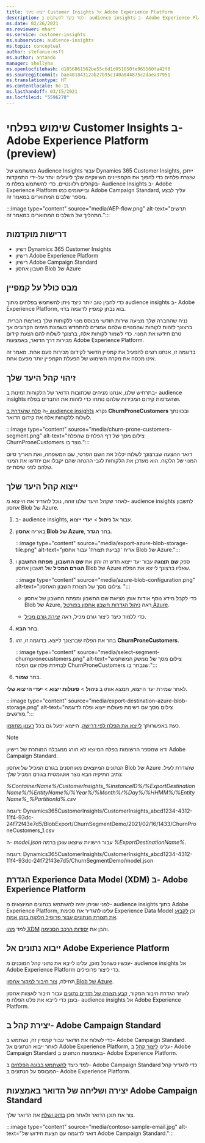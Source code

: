 ```yaml
---
title: ייצוא נתוני Customer Insights אל Adobe Experience Platform
description: למד כיצד להשתמש ב- audience insights ב- Adobe Experience Platform.
ms.date: 02/26/2021
ms.reviewer: mhart
ms.service: customer-insights
ms.subservice: audience-insights
ms.topic: conceptual
author: stefanie-msft
ms.author: antando
manager: shellyha
ms.openlocfilehash: d1856861562be55c6d1d051050fe965560fa42f8
ms.sourcegitcommit: bae40184312ab27b95c140a044875c2daea37951
ms.translationtype: HT
ms.contentlocale: he-IL
ms.lasthandoff: 03/15/2021
ms.locfileid: "5596270"
---
```

# <a name="use-customer-insights-segments-in-adobe-experience-platform-preview"></a>שימוש בפלחי Customer Insights ב- Adobe Experience Platform (preview)‎

כמשתמש של Audience Insights עבור Dynamics 365 Customer Insights, ייתכן שיצרת פלחים כדי להפוך את הקמפיינים השיווקיים שלך ליעילים יותר על-ידי התמקדות בקהלים רלוונטיים. כדי להשתמש בפלח מ- Audience Insights ב- Adobe Experience Platform וביישומים כמו Adobe Campaign Standard, עליך לבצע מספר שלבים המתוארים במאמר זה.

:::image type="content" source="media/AEP-flow.png" alt-text="תרשים התהליך של השלבים המתוארים במאמר זה.":::

## <a name="prerequisites"></a>דרישות מוקדמות

-   רשיון Dynamics 365 Customer Insights
-   רישיון Adobe Experience Platform
-   רישיון Adobe Campaign Standard
-   חשבון אחסון Blob של Azure

## <a name="campaign-overview"></a>מבט כולל על קמפיין

כדי להבין טוב יותר כיצד ניתן להשתמש בפלחים מתוך audience insights ב- Adobe Experience Platform, בוא נבחן קמפיין לדוגמה בדוי.

נניח שהחברה שלך מציעה שירות חודשי מבוסס מנוי ללקוחות שלך בארצות הברית. ברצונך לזהות לקוחות שהמנויים שלהם אמורים להתחדש בשמונת הימים הקרובים אך טרם חידשו את המנוי. כדי לשמור לקוחות אלה, ברצונך לשלוח להם הצעת קידום מכירות דרך הדואר, באמצעות Adobe Experience Platform.

בדוגמה זו, אנחנו רוצים להפעיל את קמפיין הדואר לקידום מכירות פעם אחת. מאמר זה אינו מכסה את מקרה השימוש של הפעלת הקמפיין יותר מפעם אחת.

## <a name="identify-your-target-audience"></a>זיהוי קהל היעד שלך

בתרחיש שלנו, אנחנו מניחים שכתובות הדואר של הלקוחות זמינות ב- audience insights ושהעדפות קידום המכירות שלהם נותחו כדי לזהות את החברים בפלח.

ה [פלח שהגדרת ב- audience insights](segments.md) נקרא **ChurnProneCustomers** ובכוונתך לשלוח ללקוחות אלה את קידום הדואר.

:::image type="content" source="media/churn-prone-customers-segment.png" alt-text="צילום מסך של דף הפלחים שהפלח ChurnProneCustomers נוצר בו.":::

דואר ההצעה שברצונך לשלוח יכלול את השם הפרטי, שם המשפחה, ואת תאריך סיום המנוי של הלקוח. הוא מעדכן את הלקוחות לגבי ההנחה שהם יקבלו אם יחדשו את המנוי שלהם לפני שיסתיים.

## <a name="export-your-target-audience"></a>ייצוא קהל היעד שלך

לאחר שקהל היעד שלנו זוהה, נוכל להגדיר את הייצוא מ- audience insights לחשבון אחסון Blob של Azure.

1. ב- audience insights, עבור אל **ניהול** > **יעדי ייצוא**.

1. באריח **אחסון Blob של Azure**, בחר **הגדר**.

   :::image type="content" source="media/export-azure-blob-storage-tile.png" alt-text="אריח 'קביעת תצורה' עבור אחסון Blob של Azure.":::

1. ספק **שם תצוגה** עבור יעד ייצוא חדש זה והזן את **שם החשבון**, **מפתח החשבון** ו **הגורם המכיל** של חשבון אחסון Blob של Azure שאליו ברצונך לייצא את הפלח.  
      
   :::image type="content" source="media/azure-blob-configuration.png" alt-text="צילום מסך של תצורת חשבון האחסון. "::: 

   - כדי לקבל מידע נוסף אודות אופן מציאת שם החשבון ומפתח החשבון של אחסון Blob של Azure, ראה [ניהול הגדרות חשבון אחסון בפורטל Azure](/azure/storage/common/storage-account-manage).

   - כדי ללמוד כיצד ליצור גורם מכיל, ראה [יצירת גורם מכיל](/azure/storage/blobs/storage-quickstart-blobs-portal#create-a-container).

1. בחר **הבא**.

1. בחר את הפלח שברצונך לייצא. בדוגמה זו, זהו **ChurnProneCustomers**.

   :::image type="content" source="media/select-segment-churnpronecustomers.png" alt-text="צילום מסך של ממשק המשתמש לבחירת פלח עם הפלח ChurnProneCustomers שנבחר בו.":::

1. בחר **שמור**.

לאחר שמירת יעד הייצוא, תמצא אותו ב **ניהול** > **פעולות ייצוא** > **יעדי הייצוא שלי**.

:::image type="content" source="media/export-destination-azure-blob-storage.png" alt-text="צילום מסך עם רשימת פעולות ייצוא ופלח לדוגמה מודגשים.":::

כעת באפשרותך [לייצא את הפלח לפי דרישה](export-destinations.md#export-data-on-demand). הייצוא יפעל גם בכל [רענון מתוזמן](system.md).

> [!NOTE]
> ודא שמספר הרשומות בפלח המיוצא לא חורג ממגבלה המותרת של רישיון Adobe Campaign Standard.

הנתונים המיוצאים מאוחסנים בגורם המכיל של אחסון Blob של Azure שהגדרת לעיל. נתיב התיקיה הבא נוצר אוטומטית בגורם המכיל שלך:

*%ContainerName%/CustomerInsights_%instanceID%/%ExportDestinationName%/%EntityName%/%Year%/%Month%/%Day%/%HHMM%/%EntityName%_%PartitionId%.csv*

דוגמה: Dynamics365CustomerInsights/CustomerInsights_abcd1234-4312-11f4-93dc-24f72f43e7d5/BlobExport/ChurnSegmentDemo/2021/02/16/1433/ChurnProneCustomers_1.csv

ה- *model.json* עבור הישויות שיוצאו שוכן ברמה *%ExportDestinationName%*.

דוגמה: Dynamics365CustomerInsights/CustomerInsights_abcd1234-4312-11f4-93dc-24f72f43e7d5/ChurnSegmentDemo/model.json

## <a name="define-experience-data-model-xdm-in-adobe-experience-platform"></a>הגדרת Experience Data Model‏ (XDM) ב- Adobe Experience Platform

לפני שניתן יהיה להשתמש בנתונים המיוצאים מ- audience insights בתוך Adobe Experience Platform, עלינו להגדיר את סכימת Experience Data Model וכן [לקבוע את תצורת הנתונים עבור פרופיל הלקוח בזמן אמת](https://experienceleague.adobe.com/docs/experience-platform/profile/tutorials/dataset-configuration.html#tutorials).

למד [מהו XDM](https://experienceleague.adobe.com/docs/experience-platform/xdm/home.html) והבן את [יסודות הרכב הסכימה](https://experienceleague.adobe.com/docs/experience-platform/xdm/schema/composition.html#schema).

## <a name="import-data-into-adobe-experience-platform"></a>ייבוא נתונים אל Adobe Experience Platform

עכשיו כשהכל מוכן, עלינו לייבא את נתוני קהל המוכנים מ- audience insights אל Adobe Experience Platform כדי ליצור פרופילים.

תחילה, [צור חיבור למקור אחסון Blob של Azure](https://experienceleague.adobe.com/docs/experience-platform/sources/ui-tutorials/create/cloud-storage/blob.html#getting-started).    

לאחר הגדרת חיבור המקור, [קבע תצורה של תזרים נתונים](https://experienceleague.adobe.com/docs/experience-platform/sources/ui-tutorials/dataflow/cloud-storage.html#ui-tutorials) עבור חיבור לאצוות אחסון בענן כדי לייבא את פלט הפלח מ- audience insights אל Adobe Experience Platform.

## <a name="create-an-audience-in-adobe-campaign-standard"></a>יצירת קהל ב- Adobe Campaign Standard

כדי לשלוח את הדואר עבור קמפיין זה, נשתמש ב- Adobe Campaign Standard. לאחר ייבוא הנתונים אל Adobe Experience Platform, עלינו [ליצור קהל](https://experienceleague.adobe.com/docs/campaign-standard/using/profiles-and-audiences/get-started-profiles-and-audiences.html#permission) ב- Adobe Campaign Standard באמצעות הנתונים ב- Adobe Experience Platform.

למד כיצד [להשתמש בבונה הפלחים](https://experienceleague.adobe.com/docs/campaign-standard/using/profiles-and-audiences/working-with-adobe-experience-platform/aep-using-segment-builder.html#building-a-segment) ב- Adobe Campaign Standard כדי להגדיר קהל המבוסס על הנתונים ב- Adobe Experience Platform.

## <a name="create-and-send-the-email-using-adobe-campaign-standard"></a>יצירה ושליחה של הדואר באמצעות Adobe Campaign Standard

צור את תוכן הדואר ולאחר מכן [בדוק ושלח](https://experienceleague.adobe.com/docs/campaign-standard/using/testing-and-sending/get-started-sending-messages.html#preparing-and-testing-messages) את הדואר שלך.

:::image type="content" source="media/contoso-sample-email.jpg" alt-text="דואר לדוגמה עם הצעת חידוש של Adobe Campaign Standard.":::